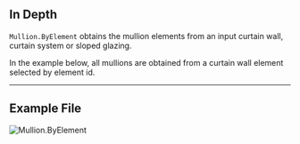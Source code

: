 ## In Depth
`Mullion.ByElement` obtains the mullion elements from an input curtain wall, curtain system or sloped glazing.

In the example below, all mullions are obtained from a curtain wall element selected by element id.
___
## Example File

![Mullion.ByElement](./Revit.Elements.Mullion.ByElement_img.jpg)
